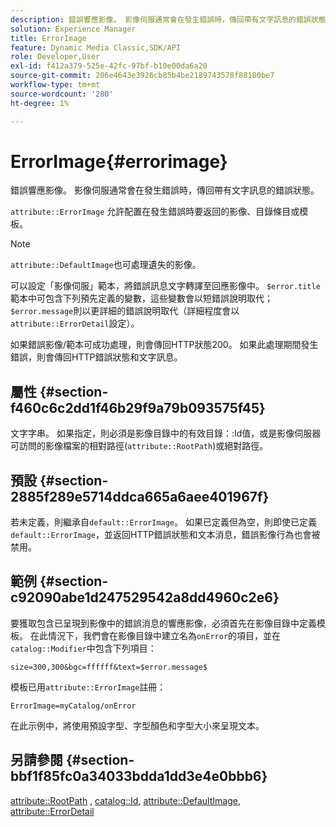 ```yaml
---
description: 錯誤響應影像。 影像伺服通常會在發生錯誤時，傳回帶有文字訊息的錯誤狀態。
solution: Experience Manager
title: ErrorImage
feature: Dynamic Media Classic,SDK/API
role: Developer,User
exl-id: f412a379-525e-42fc-97bf-b10e00da6a20
source-git-commit: 206e4643e3926cb85b4be2189743578f88180be7
workflow-type: tm+mt
source-wordcount: '280'
ht-degree: 1%

---
```


# ErrorImage{#errorimage}

錯誤響應影像。 影像伺服通常會在發生錯誤時，傳回帶有文字訊息的錯誤狀態。

`attribute::ErrorImage` 允許配置在發生錯誤時要返回的影像、目錄條目或模板。

>[!NOTE]
>
>`attribute::DefaultImage`也可處理遺失的影像。

可以設定「影像伺服」範本，將錯誤訊息文字轉譯至回應影像中。 `$error.title`範本中可包含下列預先定義的變數，這些變數會以短錯誤說明取代； `$error.message`則以更詳細的錯誤說明取代（詳細程度會以`attribute::ErrorDetail`設定）。

如果錯誤影像/範本可成功處理，則會傳回HTTP狀態200。 如果此處理期間發生錯誤，則會傳回HTTP錯誤狀態和文字訊息。

## 屬性 {#section-f460c6c2dd1f46b29f9a79b093575f45}

文字字串。 如果指定，則必須是影像目錄中的有效目錄：:Id值，或是影像伺服器可訪問的影像檔案的相對路徑(`attribute::RootPath`)或絕對路徑。

## 預設 {#section-2885f289e5714ddca665a6aee401967f}

若未定義，則繼承自`default::ErrorImage`。 如果已定義但為空，則即使已定義`default::ErrorImage`，並返回HTTP錯誤狀態和文本消息，錯誤影像行為也會被禁用。

## 範例 {#section-c92090abe1d247529542a8dd4960c2e6}

要獲取包含已呈現到影像中的錯誤消息的響應影像，必須首先在影像目錄中定義模板。 在此情況下，我們會在影像目錄中建立名為`onError`的項目，並在`catalog::Modifier`中包含下列項目：

`size=300,300&bgc=ffffff&text=$error.message$`

模板已用`attribute::ErrorImage`註冊：

`ErrorImage=myCatalog/onError`

在此示例中，將使用預設字型、字型顏色和字型大小來呈現文本。

## 另請參閱 {#section-bbf1f85fc0a34033bdda1dd3e4e0bbb6}

[attribute::RootPath](../../../../../is-api/image-catalog/image-serving-api-ref/c-image-catalog-reference/c-attributes-reference/r-rootpath.md#reference-17d57e5967be403b8408fa7214017494) ,  [catalog::Id](/help/aem-is-ir-api/is-api/image-catalog/image-serving-api-ref/c-image-catalog-reference/c-image-svg-data-reference/c-image-data-reference/r-id-cat.md),  [attribute::DefaultImage](../../../../../is-api/image-catalog/image-serving-api-ref/c-image-catalog-reference/c-attributes-reference/r-is-cat-defaultimage.md#reference-8e9900e129f54ed68462a3c2fc3bc433),  [attribute::ErrorDetail](../../../../../is-api/image-catalog/image-serving-api-ref/c-image-catalog-reference/c-attributes-reference/r-errordetail.md#reference-4987c8cddcba4c88960170e49cafc561)
